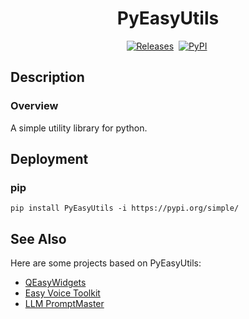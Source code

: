 <div align = "center">

# PyEasyUtils

[![Releases](https://img.shields.io/github/v/release/Spr-Aachen/PyEasyUtils?color=green&label=Release&logo=Github&logoColor=white&style=for-the-badge)](https://github.com/Spr-Aachen/PyEasyUtils/releases/latest)&nbsp;
[![PyPI](https://img.shields.io/pypi/v/PyEasyUtils?color=blue&logo=PYPY&logoColor=blue&style=for-the-badge)](https://pypi.org/project/PyEasyUtils/)&nbsp;

</div>


## Description

### Overview

A simple utility library for python.


## Deployment

### pip

```shell
pip install PyEasyUtils -i https://pypi.org/simple/
```


## See Also
Here are some projects based on PyEasyUtils:
- [QEasyWidgets](https://github.com/Spr-Aachen/QEasyWidgets)
- [Easy Voice Toolkit](https://github.com/Spr-Aachen/Easy-Voice-Toolkit)
- [LLM PromptMaster](https://github.com/Spr-Aachen/LLM-PromptMaster)